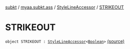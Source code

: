 [subkt](../../index.md) / [myaa.subkt.ass](../index.md) / [StyleLineAccessor](index.md) / [STRIKEOUT](./-s-t-r-i-k-e-o-u-t.md)

# STRIKEOUT

`object STRIKEOUT : `[`StyleLineAccessor`](index.md)`<`[`Boolean`](https://kotlinlang.org/api/latest/jvm/stdlib/kotlin/-boolean/index.html)`>` [(source)](https://github.com/Myaamori/SubKt/blob/0.1.13/src/main/kotlin/myaa/subkt/ass/parser.kt#L511)